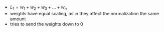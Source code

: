 * $L_{1} = w_{1} + w_{2} + w_{3} + ... + w_{n}$
* weights have equal scaling, as in they affect the normalization the same amount
* tries to send the weights down to 0
